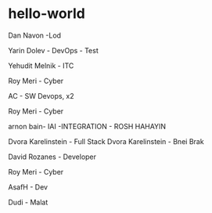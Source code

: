 # hello-world


Dan Navon -Lod

Yarin Dolev - DevOps - Test

Yehudit Melnik - ITC

Roy Meri - Cyber

AC - SW Devops, x2

Roy Meri - Cyber

arnon bain- IAI -INTEGRATION - ROSH HAHAYIN

Dvora Karelinstein - Full Stack
Dvora Karelinstein - Bnei Brak

David Rozanes - Developer

Roy Meri - Cyber

AsafH - Dev

Dudi - Malat




